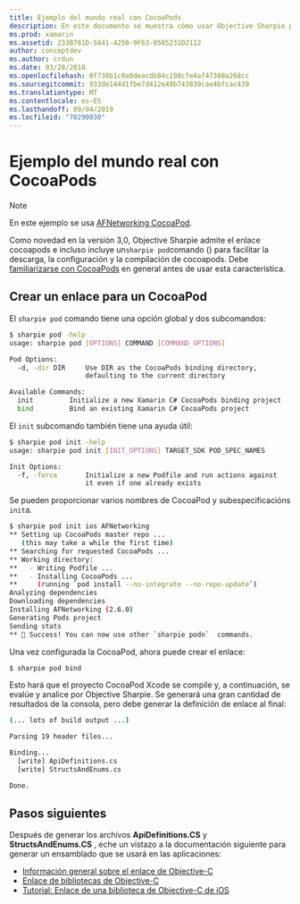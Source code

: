 ```yaml
---
title: Ejemplo del mundo real con CocoaPods
description: En este documento se muestra cómo usar Objective Sharpie para generar automáticamente C# las definiciones de enlace a partir de un CocoaPod.
ms.prod: xamarin
ms.assetid: 233B781D-5841-4250-9F63-0585231D2112
author: conceptdev
ms.author: crdun
ms.date: 03/28/2018
ms.openlocfilehash: 0f730b1c0a0deacdb84c198cfe4af47308a268cc
ms.sourcegitcommit: 933de144d1fbe7d412e49b743839cae4bfcac439
ms.translationtype: MT
ms.contentlocale: es-ES
ms.lasthandoff: 09/04/2019
ms.locfileid: "70290030"
---
```

# <a name="real-world-example-using-cocoapods"></a>Ejemplo del mundo real con CocoaPods

> [!NOTE]
> En este ejemplo se usa [AFNetworking CocoaPod](https://cocoapods.org/pods/AFNetworking).

Como novedad en la versión 3,0, Objective Sharpie admite el enlace cocoapods e incluso incluye un`sharpie pod`comando () para facilitar la descarga, la configuración y la compilación de cocoapods. Debe [familiarizarse con CocoaPods](https://cocoapods.org) en general antes de usar esta característica.

## <a name="creating-a-binding-for-a-cocoapod"></a>Crear un enlace para un CocoaPod

El `sharpie pod` comando tiene una opción global y dos subcomandos:

```bash
$ sharpie pod -help
usage: sharpie pod [OPTIONS] COMMAND [COMMAND_OPTIONS]

Pod Options:
  -d, -dir DIR     Use DIR as the CocoaPods binding directory,
                   defaulting to the current directory

Available Commands:
  init         Initialize a new Xamarin C# CocoaPods binding project
  bind         Bind an existing Xamarin C# CocoaPods project
```

El `init` subcomando también tiene una ayuda útil:

```bash
$ sharpie pod init -help
usage: sharpie pod init [INIT_OPTIONS] TARGET_SDK POD_SPEC_NAMES

Init Options:
  -f, -force       Initialize a new Podfile and run actions against
                   it even if one already exists
```

Se pueden proporcionar varios nombres de CocoaPod y subespecificacións `init`a.

```bash
$ sharpie pod init ios AFNetworking
** Setting up CocoaPods master repo ...
   (this may take a while the first time)
** Searching for requested CocoaPods ...
** Working directory:
**   - Writing Podfile ...
**   - Installing CocoaPods ...
**     (running `pod install --no-integrate --no-repo-update`)
Analyzing dependencies
Downloading dependencies
Installing AFNetworking (2.6.0)
Generating Pods project
Sending stats
** 🍻 Success! You can now use other `sharpie podn`  commands.
```

Una vez configurada la CocoaPod, ahora puede crear el enlace:

```bash
$ sharpie pod bind
```

Esto hará que el proyecto CocoaPod Xcode se compile y, a continuación, se evalúe y analice por Objective Sharpie. Se generará una gran cantidad de resultados de la consola, pero debe generar la definición de enlace al final:

```bash
(... lots of build output ...)

Parsing 19 header files...

Binding...
  [write] ApiDefinitions.cs
  [write] StructsAndEnums.cs

Done.
```

## <a name="next-steps"></a>Pasos siguientes

Después de generar los archivos **ApiDefinitions.CS** y **StructsAndEnums.CS** , eche un vistazo a la documentación siguiente para generar un ensamblado que se usará en las aplicaciones:

- [Información general sobre el enlace de Objective-C](~/cross-platform/macios/binding/overview.md)
- [Enlace de bibliotecas de Objective-C](~/cross-platform/macios/binding/objective-c-libraries.md)
- [Tutorial: Enlace de una biblioteca de Objective-C de iOS](~/ios/platform/binding-objective-c/walkthrough.md)
